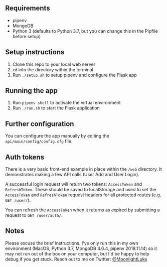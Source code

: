 ## Requirements
 
- pipenv
- MongoDB
- Python 3 (defaults to Python 3.7, but you can change this in the Pipfile before setup)

## Setup instructions

1. Clone this repo to your local web server
2. `cd` into the directory within the terminal
3. Run `./setup.sh` to setup pipenv and configure the Flask app

## Running the app

1. Run `pipenv shell` to activate the virtual environment
2. Run `./run.sh` to start the Flask application

## Further configuration

You can configure the app manually by editing the `api/main/config/config.cfg` file.

## Auth tokens

There is a very basic front-end example in place within the `/web` directory. It demonstrates making a few API calls (User Add and User Login).

A successful login request will return two tokens: `AccessToken` and `RefreshToken`. These should be saved to localStorage and used to set the `AccessToken` and `RefreshToken` request headers for all protected routes (e.g. `GET /user/`).

You can refresh the `AccessToken` when it returns as expired by submitting a request to `GET /user/auth/`.

## Notes

Please excuse the brief instructions. I've only run this in my own environment (MacOS, Python 3.7, MongoDB 4.0.4, pipenv 2018.11.14) so it may not run out of the box on your computer, but I'd be happy to help debug if you get stuck. Reach out to me on Twitter: [@MoonlightLuke](https://twitter.com/MoonlightLuke)